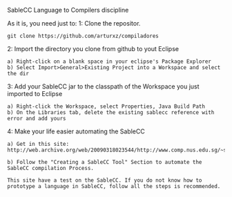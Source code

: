 SableCC Language to Compilers discipline

As it is, you need just to:
1: Clone the repositor. 
	
	git clone https://github.com/arturxz/compiladores

2: Import the directory you clone from github to yout Eclipse
	
	a) Right-click on a blank space in your eclipse's Package Explorer
	b) Select Import>General>Existing Project into a Workspace and select the dir

3: Add your SableCC jar to the classpath of the Workspace you just imported to Eclipse
	
	a) Right-click the Workspace, select Properties, Java Build Path
	b) On the Libraries tab, delete the existing sablecc reference with error and add yours
	
4: Make your life easier automating the SableCC

	a) Get in this site: http://web.archive.org/web/20090318023544/http://www.comp.nus.edu.sg/~sethhetu/rooms/Tutorials/EclipseAndSableCC.html
	
	b) Follow the "Creating a SableCC Tool" Section to automate the SableCC compilation Process.
	
	This site have a test on the SableCC. If you do not know how to prototype a language in SableCC, follow all the steps is recommended.
